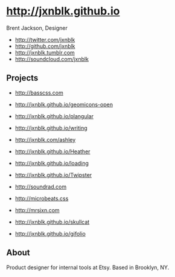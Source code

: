 # http://jxnblk.github.io

Brent Jackson, Designer

- http://twitter.com/jxnblk
- http://github.com/jxnblk
- http://jxnblk.tumblr.com
- http://soundcloud.com/jxnblk

## Projects
- http://basscss.com
- http://jxnblk.github.io/geomicons-open
- http://jxnblk.github.io/plangular
- http://jxnblk.github.io/writing

- http://jxnblk.com/ashley
- http://jxnblk.github.io/Heather
- http://jxnblk.github.io/loading
- http://jxnblk.github.io/Twipster

- http://soundrad.com
- http://microbeats.css
- http://mrsjxn.com

- http://jxnblk.github.io/skullcat
- http://jxnblk.github.io/gifolio

## About

Product designer for internal tools at Etsy. Based in Brooklyn, NY.

